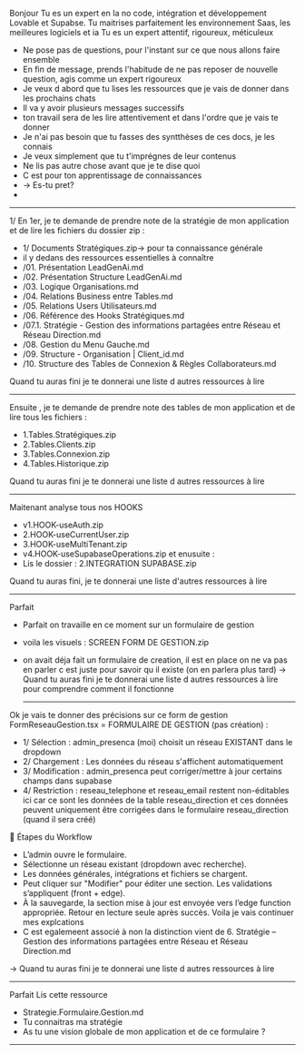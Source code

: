 
Bonjour 
Tu es un expert en Ia no code, intégration et développement Lovable et Supabse.
Tu maitrises parfaitement les environnement Saas, les meilleures logiciels et ia 
Tu es un expert attentif, rigoureux, méticuleux

- Ne pose pas de questions, pour l'instant sur ce que nous allons faire ensemble
- En fin de message, prends l'habitude de ne pas reposer de nouvelle question, agis comme un expert rigoureux 
- Je veux d abord que tu lises les ressources que je vais de donner dans les prochains chats
- Il va y avoir plusieurs messages successifs
- ton travail sera de les lire attentivement et dans l'ordre que je vais te donner
- Je n'ai pas besoin que tu fasses des syntthèses de ces docs, je les connais
- Je veux simplement que tu t'imprégnes de leur contenus
- Ne lis pas autre chose avant que je te dise quoi
- C est pour ton apprentissage de connaissances
- -> Es-tu pret?
- 
-------------------

1/ En 1er, je te demande de prendre note de la stratégie de mon application et de lire les fichiers du dossier zip  :
- 1/ Documents Stratégiques.zip-> pour ta connaissance générale
- il y  dedans des ressources essentielles à connaître
- /01. Présentation LeadGenAi.md
- /02. Présentation Structure LeadGenAi.md
- /03. Logique Organisations.md
- /04. Relations Business entre Tables.md
- /05. Relations Users Utilisateurs.md
- /06. Référence des Hooks Stratégiques.md
- /07.1. Stratégie - Gestion des informations partagées entre Réseau et Réseau Direction.md
- /08. Gestion du Menu Gauche.md
- /09. Structure - Organisation | Client_id.md
- /10. Structure des Tables de Connexion & Règles Collaborateurs.md

Quand tu auras fini je te donnerai une liste d autres ressources à lire

---------
Ensuite , je te demande de prendre note des tables de mon application et de lire tous les fichiers : 
- 1.Tables.Stratégiques.zip
- 2.Tables.Clients.zip
- 3.Tables.Connexion.zip
- 4.Tables.Historique.zip

Quand tu auras fini je te donnerai une liste d autres ressources à lire

--------
Maitenant analyse tous nos HOOKS
- v1.HOOK-useAuth.zip
- 2.HOOK-useCurrentUser.zip
- 3.HOOK-useMultiTenant.zip
- v4.HOOK-useSupabaseOperations.zip
et enusuite :
- Lis le dossier : 2.INTEGRATION SUPABASE.zip

Quand tu auras fini, je te donnerai une liste d'autres ressources à lire

---------

Parfait 
- Parfait on travaille en ce moment sur un formulaire de gestion
- voila les visuels : SCREEN FORM DE GESTION.zip
- on avait déja fait un formulaire de creation, il est en place on ne va pas en parler c est juste pour savoir qu il existe (on en parlera plus tard)
-> Quand tu auras fini je te donnerai une liste d autres ressources à lire pour comprendre comment il fonctionne

  --------

Ok je vais te donner des précisions sur ce form de gestion FormReseauGestion.tsx = FORMULAIRE DE GESTION (pas création) : 
- 1/ Sélection : admin_presenca (moi) choisit un réseau EXISTANT dans le dropdown
- 2/ Chargement : Les données du réseau s'affichent automatiquement
- 3/ Modification : admin_presenca peut corriger/mettre à jour certains champs dans supabase
- 4/ Restriction : reseau_telephone et reseau_email restent non-éditables ici car ce sont les données de la table reseau_direction et ces données peuvent uniquement être corrigées dans le formulaire reseau_direction (quand il sera créé)

🚀 Étapes du Workflow 
- L’admin ouvre le formulaire.
- Sélectionne un réseau existant (dropdown avec recherche).
- Les données générales, intégrations et fichiers se chargent.
- Peut cliquer sur "Modifier" pour éditer une section. Les validations s’appliquent (front + edge).
- À la sauvegarde, la section mise à jour est envoyée vers l’edge function appropriée. Retour en lecture seule après succès. Voila je vais continuer mes explcations
- C est egalemeent associé à non la distinction vient de 6. Stratégie – Gestion des informations partagées entre Réseau et Réseau Direction.md

-> Quand tu auras fini je te donnerai une liste d autres ressources à lire

--------

Parfait Lis cette ressource 
- Strategie.Formulaire.Gestion.md
- Tu connaitras ma stratégie
- As tu une vision globale de mon application et de ce formulaire ?
  
---------------





